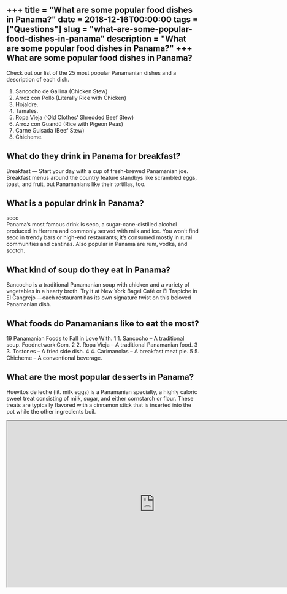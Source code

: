 +++
title = "What are some popular food dishes in Panama?"
date = 2018-12-16T00:00:00
tags = ["Questions"]
slug = "what-are-some-popular-food-dishes-in-panama"
description = "What are some popular food dishes in Panama?"
+++
What are some popular food dishes in Panama?
--------------------------------------------

Check out our list of the 25 most popular Panamanian dishes and a description of each dish.

1. Sancocho de Gallina (Chicken Stew)
2. Arroz con Pollo (Literally Rice with Chicken)
3. Hojaldre.
4. Tamales.
5. Ropa Vieja (‘Old Clothes’ Shredded Beef Stew)
6. Arroz con Guandú (Rice with Pigeon Peas)
7. Carne Guisada (Beef Stew)
8. Chicheme.

What do they drink in Panama for breakfast?
-------------------------------------------

Breakfast — Start your day with a cup of fresh-brewed Panamanian joe. Breakfast menus around the country feature standbys like scrambled eggs, toast, and fruit, but Panamanians like their tortillas, too.

What is a popular drink in Panama?
----------------------------------

seco  
Panama’s most famous drink is seco, a sugar-cane-distilled alcohol produced in Herrera and commonly served with milk and ice. You won’t find seco in trendy bars or high-end restaurants; it’s consumed mostly in rural communities and cantinas. Also popular in Panama are rum, vodka, and scotch.

What kind of soup do they eat in Panama?
----------------------------------------

Sancocho is a traditional Panamanian soup with chicken and a variety of vegetables in a hearty broth. Try it at New York Bagel Café or El Trapiche in El Cangrejo —each restaurant has its own signature twist on this beloved Panamanian dish.

What foods do Panamanians like to eat the most?
-----------------------------------------------

19 Panamanian Foods to Fall in Love With. 1 1. Sancocho – A traditional soup. Foodnetwork.Com. 2 2. Ropa Vieja – A traditional Panamanian food. 3 3. Tostones – A fried side dish. 4 4. Carimanolas – A breakfast meat pie. 5 5. Chicheme – A conventional beverage.

What are the most popular desserts in Panama?
---------------------------------------------

Huevitos de leche (lit. milk eggs) is a Panamanian specialty, a highly caloric sweet treat consisting of milk, sugar, and either cornstarch or flour. These treats are typically flavored with a cinnamon stick that is inserted into the pot while the other ingredients boil.

<iframe allow="accelerometer; autoplay; clipboard-write; encrypted-media; gyroscope; picture-in-picture" allowfullscreen="" class="__youtube_prefs__  epyt-is-override  no-lazyload" data-no-lazy="1" data-origheight="433" data-origwidth="770" data-skipgform_ajax_framebjll="" height="433" id="_ytid_88145" loading="lazy" src="https://www.youtube.com/embed/woDIA_Io8Io?enablejsapi=1&autoplay=0&cc_load_policy=0&cc_lang_pref=&iv_load_policy=1&loop=0&modestbranding=0&rel=1&fs=1&playsinline=0&autohide=2&theme=dark&color=red&controls=1&" title="YouTube player" width="770"></iframe>